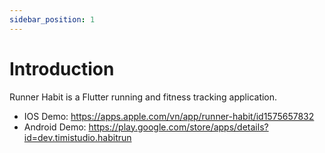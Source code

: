 ```yaml
---
sidebar_position: 1
---
```


# Introduction

Runner Habit is a Flutter running and fitness tracking application.

- IOS Demo: https://apps.apple.com/vn/app/runner-habit/id1575657832
- Android Demo: https://play.google.com/store/apps/details?id=dev.timistudio.habitrun
